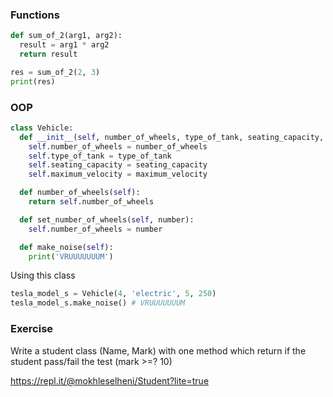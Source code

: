### Functions
```python
def sum_of_2(arg1, arg2):
  result = arg1 * arg2
  return result

res = sum_of_2(2, 3)
print(res)
```

### OOP
```python
class Vehicle:
  def __init__(self, number_of_wheels, type_of_tank, seating_capacity, maximum_velocity):
    self.number_of_wheels = number_of_wheels
    self.type_of_tank = type_of_tank
    self.seating_capacity = seating_capacity
    self.maximum_velocity = maximum_velocity

  def number_of_wheels(self):
    return self.number_of_wheels

  def set_number_of_wheels(self, number):
    self.number_of_wheels = number

  def make_noise(self):
    print('VRUUUUUUUM')
```

Using this class
```python
tesla_model_s = Vehicle(4, 'electric', 5, 250)
tesla_model_s.make_noise() # VRUUUUUUUM
```

### Exercise
Write a student class (Name, Mark) with one method which return if the student pass/fail the test (mark >=? 10)

https://repl.it/@mokhleselheni/Student?lite=true
